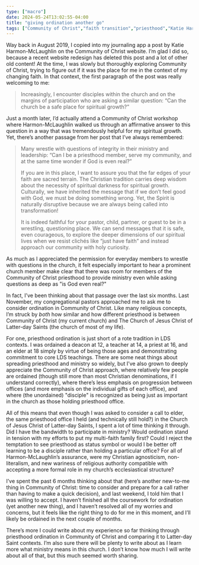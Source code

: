 ```yaml
---
type: ["macro"]
date: 2024-05-24T13:02:55-04:00
title: "giving ordination another go"
tags: ["Community of Christ","faith transition","priesthood","Katie Harmon-McLaughlin","Mormonism"]
---
```

Way back in August 2019, I copied into my journaling app a post by Katie Harmon-McLaughlin on the Community of Christ website. I’m glad I did so, because a recent website redesign has deleted this post and a lot of other old content! At the time, I was slowly but thoroughly exploring Community of Christ, trying to figure out if it was the place for me in the context of my changing faith. In that context, the first paragraph of the post was really welcoming to me: 

> Increasingly, I encounter disciples within the church and on the margins of participation who are asking a similar question: “Can the church be a safe place for spiritual growth?”

Just a month later, I’d actually attend a Community of Christ workshop where Harmon-McLaughlin walked us through an affirmative answer to this question in a way that was tremendously helpful for my spiritual growth. Yet, there’s another passage from her post that I’ve always remembered: 

> Many wrestle with questions of integrity in their ministry and leadership: “Can I be a priesthood member, serve my community, and at the same time wonder if God is even real?”
>
> If you are in this place, I want to assure you that the far edges of your faith are sacred terrain. The Christian tradition carries deep wisdom about the necessity of spiritual darkness for spiritual growth. Culturally, we have inherited the message that if we don’t feel good with God, we must be doing something wrong. Yet, the Spirit is naturally disruptive because we are always being called into transformation!
> 
> It is indeed faithful for your pastor, child, partner, or guest to be in a wrestling, questioning place. We can send messages that it is safe, even courageous, to explore the deeper dimensions of our spiritual lives when we resist clichés like “just have faith” and instead approach our community with holy curiosity.

As much as I appreciated the permission for everyday members to wrestle with questions in the church, it felt especially important to hear a prominent church member make clear that there was room for members of the Community of Christ priesthood to provide ministry even while asking questions as deep as "is God even real?"

In fact, I’ve been thinking about that passage over the last six months. Last November, my congregational pastors approached me to ask me to consider ordination in Community of Christ. Like many religious concepts, I’m struck by *both* how similar and how different priesthood is between Community of Christ (my current church) and The Church of Jesus Christ of Latter-day Saints (the church of most of my life). 

For one, priesthood ordination is just short of a rote tradition in LDS contexts. I was ordained a deacon at 12, a teacher at 14, a priest at 16, and an elder at 18 simply by virtue of being those ages and demonstrating commitment to core LDS teachings. There are some neat things about spreading priesthood and ministry so widely, but I’ve also grown to deeply appreciate the Community of Christ approach, where relatively few people are ordained (though still more than most Christian denominations, if I understand correctly), where there’s less emphasis on progression between offices (and more emphasis on the individual gifts of each office), and where (the unordained) "disciple" is recognized as being just as important in the church as those holding priesthood office.

All of this means that even though I was asked to consider a call to elder, the same priesthood office I held (and technically still hold?) in the Church of Jesus Christ of Latter-day Saints, I spent a lot of time thinking it through. Did I have the bandwidth to participate in ministry? Would ordination stand in tension with my efforts to put my multi-faith family first? Could I reject the temptation to see priesthood as status symbol or would I be better off learning to be a disciple rather than holding a particular office? For all of Harmon-McLaughlin’s assurance, were my Christian agnosticism, non-literalism, and new wariness of religious authority compatible with accepting a more formal role in my church’s ecclesiastical structure? 

I’ve spent the past 6 months thinking about that (here’s another new-to-me thing in Community of Christ: time to consider and prepare for a call rather than having to make a quick decision), and last weekend, I told him that I was willing to accept. I haven’t finished all the coursework for ordination (yet another new thing), and I haven’t resolved all of my worries and concerns, but it feels like the right thing to do for me in this moment, and I’ll likely be ordained in the next couple of months. 

There’s more I could write about my experience so far thinking through priesthood ordination in Community of Christ and comparing it to Latter-day Saint contexts. I’m also sure there will be plenty to write about as I learn more what ministry means in this church. I don’t know how much I will write about all of that, but this much seemed worth sharing.
